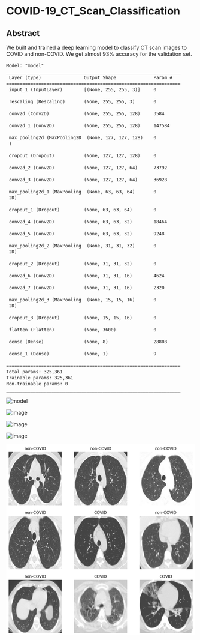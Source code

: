 # COVID-19_CT_Scan_Classification

## Abstract

We built and trained a deep learning model to classify CT scan images to COVID and non-COVID. We get almost 93% accuracy for the validation set.


    Model: "model"
    _________________________________________________________________
     Layer (type)                Output Shape              Param #   
    =================================================================
     input_1 (InputLayer)        [(None, 255, 255, 3)]     0         

     rescaling (Rescaling)       (None, 255, 255, 3)       0         

     conv2d (Conv2D)             (None, 255, 255, 128)     3584      

     conv2d_1 (Conv2D)           (None, 255, 255, 128)     147584    

     max_pooling2d (MaxPooling2D  (None, 127, 127, 128)    0         
     )                                                               

     dropout (Dropout)           (None, 127, 127, 128)     0         

     conv2d_2 (Conv2D)           (None, 127, 127, 64)      73792     

     conv2d_3 (Conv2D)           (None, 127, 127, 64)      36928     

     max_pooling2d_1 (MaxPooling  (None, 63, 63, 64)       0         
     2D)                                                             

     dropout_1 (Dropout)         (None, 63, 63, 64)        0         

     conv2d_4 (Conv2D)           (None, 63, 63, 32)        18464     

     conv2d_5 (Conv2D)           (None, 63, 63, 32)        9248      

     max_pooling2d_2 (MaxPooling  (None, 31, 31, 32)       0         
     2D)                                                             

     dropout_2 (Dropout)         (None, 31, 31, 32)        0         

     conv2d_6 (Conv2D)           (None, 31, 31, 16)        4624      

     conv2d_7 (Conv2D)           (None, 31, 31, 16)        2320      

     max_pooling2d_3 (MaxPooling  (None, 15, 15, 16)       0         
     2D)                                                             

     dropout_3 (Dropout)         (None, 15, 15, 16)        0         

     flatten (Flatten)           (None, 3600)              0         

     dense (Dense)               (None, 8)                 28808     

     dense_1 (Dense)             (None, 1)                 9         

    =================================================================
    Total params: 325,361
    Trainable params: 325,361
    Non-trainable params: 0
    _________________________________________________________________



![model](https://user-images.githubusercontent.com/8023150/175999977-03c0ec0c-bef5-44a4-9d02-6bfd7b6d97ac.png)



![image](https://user-images.githubusercontent.com/8023150/175999135-a07c3759-d1c1-44c5-a1f8-54e3cdf7dd00.png)


![image](https://user-images.githubusercontent.com/8023150/175999182-5ec270f7-a985-4db7-8c0e-07f9b2743710.png)


<img width="635" alt="image" src="https://user-images.githubusercontent.com/8023150/175999243-d7caba5e-7cc1-467c-9b2a-1242af98989e.png">



![image](https://github.com/ayyucedemirbas/COVID-19_CT_Scan_Classification/blob/main/image.png)


